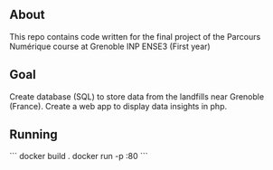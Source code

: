 <h2>About</h2>
This repo contains code written for the final project of the Parcours Numérique course at Grenoble INP ENSE3 (First year)

<h2>Goal</h2>
Create database (SQL) to store data from the landfills near Grenoble (France). Create a web app to display data insights in php.

<h2>Running</h2>
```
docker build .
docker run -p <PORT>:80
```
